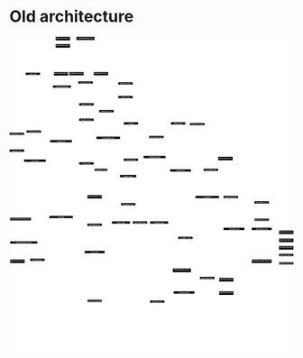 # Old architecture

![farmasiavrlegacy](https://github.com/FarmasiaVR/farmasia-vr/blob/d4fa57cfc937bf732b6c07facaaed9ae33ca2410/Docs/img/farmasiavrlegacy.drawio.svg)
